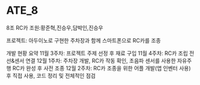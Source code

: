 # ATE_8
8조 RC카
조원:황준혁,진승우,담박인,진승우

프로젝트: 아두이노로 구현한 주차장과 함께 스마트폰으로 RC카를 조종

개발 현황 요약
11월 3주차: 프로젝트 주제 선정 후 재료 구입
11월 4주차: RC카 조립 전선&센서 연결
12월 1주차: 주차장 개발, RC카 작동 확인, 초음파 센서를 사용한 자유주행 RC카 완성 후 사전 조종
12월 2주차: RC카 조종을 위한 어플 개발(앱 인벤터 사용) 후 직접 사용, 코드 정리 및 전체적인 점검
